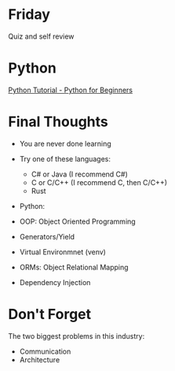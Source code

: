 # Friday
Quiz and self review

# Python
[Python Tutorial - Python for Beginners](https://youtu.be/_uQrJ0TkZlc)

# Final Thoughts
- You are never done learning
- Try one of these languages:
  - C# or Java (I recommend C#)
  - C or C/C++ (I recommend C, then C/C++)
  - Rust
  
- Python:
 - OOP: Object Oriented Programming
 - Generators/Yield
 - Virtual Environmnet (venv)
 - ORMs: Object Relational Mapping
 - Dependency Injection
 
# Don't Forget
The two biggest problems in this industry:
- Communication
- Architecture
 